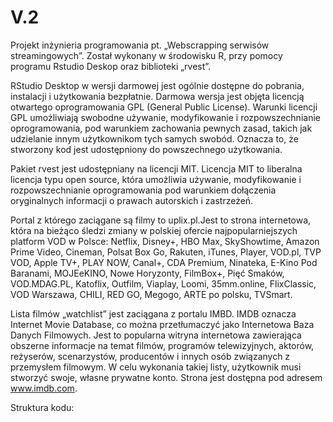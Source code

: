 # V.2
Projekt inżynieria programowania pt. „Webscrapping serwisów streamingowych”. Został wykonany w środowisku R, przy pomocy programu Rstudio Deskop oraz biblioteki „rvest”. 

RStudio Desktop w wersji darmowej jest ogólnie dostępne do pobrania, instalacji i użytkowania bezpłatnie. Darmowa wersja jest objęta licencją otwartego oprogramowania GPL (General Public License). Warunki licencji GPL umożliwiają swobodne używanie, modyfikowanie i rozpowszechnianie oprogramowania, pod warunkiem zachowania pewnych zasad, takich jak udzielanie innym użytkownikom tych samych swobód. Oznacza to, że stworzony kod jest udostępniony do powszechnego użytkowania.

Pakiet rvest jest udostępniany na licencji MIT. Licencja MIT to liberalna licencja typu open source, która umożliwia używanie, modyfikowanie i rozpowszechnianie oprogramowania pod warunkiem dołączenia oryginalnych informacji o prawach autorskich i zastrzeżeń.

Portal z którego zaciągane są filmy to uplix.pl.Jest to strona internetowa, która na bieżąco śledzi zmiany w polskiej ofercie najpopularniejszych platform VOD w Polsce: Netflix, Disney+, HBO Max, SkyShowtime, Amazon Prime Video, Cineman, Polsat Box Go, Rakuten, iTunes, Player, VOD.pl, TVP VOD, Apple TV+, PLAY NOW, Canal+, CDA Premium, Ninateka, E-Kino Pod Baranami, MOJEeKINO, Nowe Horyzonty, FilmBox+, Pięć Smaków, VOD.MDAG.PL, Katoflix, Outfilm, Viaplay, Loomi, 35mm.online, FlixClassic, VOD Warszawa, CHILI, RED GO, Megogo, ARTE po polsku, TVSmart.

Lista filmów „watchlist” jest zaciągana z portalu IMBD. IMDB oznacza Internet Movie Database, co można przetłumaczyć jako Internetowa Baza Danych Filmowych. Jest to popularna witryna internetowa zawierająca obszerne informacje na temat filmów, programów telewizyjnych, aktorów, reżyserów, scenarzystów, producentów i innych osób związanych z przemysłem filmowym. W celu wykonania takiej listy, użytkownik musi stworzyć swoje, własne prywatne konto. Strona jest dostępna pod adresem www.imdb.com.

Struktura kodu:
